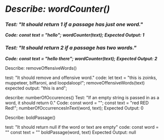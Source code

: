 # _Describe: wordCounter()_

### _Test: "It should return 1 if a passage has just one word."_
**_Code:_**
**_const text = "hello";_**
**_wordCounter(text);_**
**_Expected Output: 1_**

### _Test: "It should return 2 if a passage has two words."_
**_Code:_**
**_const text = "hello there";_**
**_wordCounter(text);_**
**_Expected Output: 2_**


Describe: removeOffensiveWords()

test: "It should remove and offensive word."
code:
let text = "this is zoinks, muppeteer, biffaroni, and loopdaloop!";
removeOffensiveWords(text)
expected output: "this is and";

describe: numberOfOccurences()
Test: "If an empty string is passed in as a word, it should return 0."
Code:
const word = "";
const text = "red RED Red!";
numberOfOccurrencesInText(word, text);
Expected Output: 0

Describe: boldPassage()

test: "It should return null if the word or text are empty"
code:
const word = ""
const text = ""
boldPassage(word, text)
Expected Output: null


